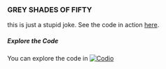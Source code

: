 ### GREY SHADES OF FIFTY

this is just a stupid joke. See the code in action [here](http://artsince.github.io/grey-shades-of-fifty/).


##### Explore the Code
You can explore the code in [![Codio](https://codio-public.s3.amazonaws.com/sharing/demo-in-ide.png)](https://codio.com/p/create/?from_github=artsince/grey-shades-of-fifty)